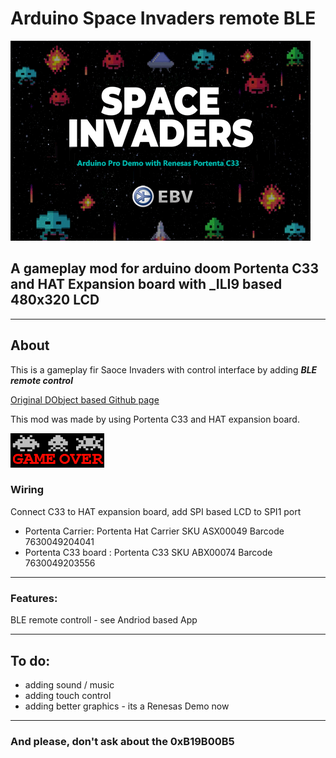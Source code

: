 # Arduino Space Invaders remote BLE
![logo](/images/splash.bmp?raw=true)
## A gameplay mod for arduino doom Portenta C33 and HAT Expansion board with _ILI9 based 480x320 LCD
____

## About

This is a gameplay fir Saoce Invaders with control interface by adding ***BLE remote control***

[Original DObject based Github page](https://github.com/YXHYX/arduino-space-invaders)


This mod was made by using Portenta C33 and HAT expansion board.

![logo](/images/GameOver.bmp?raw=true)

### Wiring

Connect C33 to HAT expansion board, add SPI based LCD to SPI1 port
*  Portenta Carrier:     Portenta Hat Carrier  SKU ASX00049 Barcode 7630049204041
*  Portenta C33 board :  Portenta C33          SKU ABX00074 Barcode 7630049203556 

___

### Features:
BLE remote controll - see Andriod based App

___

## To do:
+ adding sound / music
+ adding touch control
+ adding better graphics - its a Renesas Demo now
___

### And please, don't ask about the 0xB19B00B5

